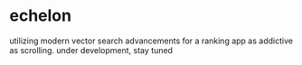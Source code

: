 # echelon
utilizing modern vector search advancements for a ranking app as addictive as scrolling. under development, stay tuned
